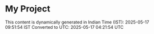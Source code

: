 # My Project

This content is dynamically generated in Indian Time (IST): 2025-05-17 09:51:54 IST
Converted to UTC: 2025-05-17 04:21:54 UTC
